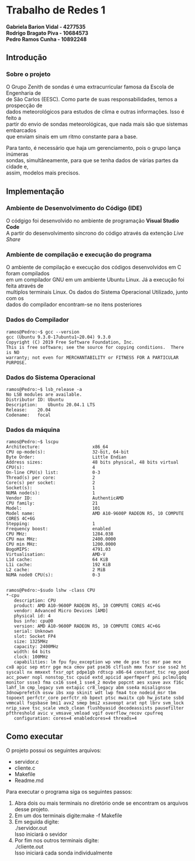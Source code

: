 <h1>Trabalho de Redes 1</h1>
<h4>Gabriela Barion Vidal - 4277535 <br> Rodrigo Bragato Piva - 10684573 <br> Pedro Ramos Cunha - 10892248</h4>
<h2>Introdução</h2>
<h3>Sobre o projeto</h3>
<p>
O Grupo Zenith de sondas é uma extracurricular famosa da Escola de Engenharia de <br>
de São Carlos (EESC). Como parte de suas responsabilidades, temos a prospecção de<br>
dados meteorológicos para estudos de clima e outras informações. Isso é feito a<br>
partir do envio de sondas meteorológicas, que nada mais são que sistemas embarcados<br>
que enviam sinais em um ritmo constante para a base.</p>
<p>
Para tanto, é necessário que haja um gerenciamento, pois o grupo lança inúmeras <br>
sondas, simultâneamente, para que se tenha dados de várias partes da cidade e, <br>
assim, modelos mais precisos.</p>

<h2>Implementação</h2>
<h3>Ambiente de Desenvolvimento do Código (IDE)</h3>
<p>
O códgigo foi desenvolvido no ambiente de programação <b>Visual Studio Code</b><br>
A partir do desenvolvimento síncrono do código através da extenção <em>Live Share</em>
</p>

<h3>Ambiente de compilação e execução do programa</h3>
<p>O ambiente de compilação e execução dos códigos desenvolvidos em C foram compilados<br>
em um compilador GNU em um ambiente Ubuntu Linux. Já a execução foi feita através de<br>
multiplos terminais Linux. Os dados do Sistema Operacional Utilizado, junto com os <br>
dados do compilador encontram-se no itens posteriores</p>

<h3>Dados do Compilador</h3>

    ramos@Pedro:~$ gcc --version
    gcc (Ubuntu 9.3.0-17ubuntu1~20.04) 9.3.0
    Copyright (C) 2019 Free Software Foundation, Inc.
    This is free software; see the source for copying conditions.  There is NO
    warranty; not even for MERCHANTABILITY or FITNESS FOR A PARTICULAR PURPOSE.
<h3>Dados do Sistema Operacional</h3>

    ramos@Pedro:~$ lsb_release -a
    No LSB modules are available.
    Distributor ID:	Ubuntu
    Description:	Ubuntu 20.04.1 LTS
    Release:	20.04
    Codename:   focal
<h3>Dados da máquina</h3>

    ramos@Pedro:~$ lscpu
    Architecture:                    x86_64
    CPU op-mode(s):                  32-bit, 64-bit
    Byte Order:                      Little Endian
    Address sizes:                   48 bits physical, 48 bits virtual
    CPU(s):                          4
    On-line CPU(s) list:             0-3
    Thread(s) per core:              2
    Core(s) per socket:              2
    Socket(s):                       1
    NUMA node(s):                    1
    Vendor ID:                       AuthenticAMD
    CPU family:                      21
    Model:                           101
    Model name:                      AMD A10-9600P RADEON R5, 10 COMPUTE CORES 4C+6G
    Stepping:                        1
    Frequency boost:                 enabled
    CPU MHz:                         1284.038
    CPU max MHz:                     2400.0000
    CPU min MHz:                     1200.0000
    BogoMIPS:                        4791.03
    Virtualisation:                  AMD-V
    L1d cache:                       64 KiB
    L1i cache:                       192 KiB
    L2 cache:                        2 MiB
    NUMA node0 CPU(s):               0-3


    ramos@Pedro:~$sudo lshw -class CPU    
    *-cpu                     
       description: CPU
       product: AMD A10-9600P RADEON R5, 10 COMPUTE CORES 4C+6G
       vendor: Advanced Micro Devices [AMD]
       physical id: 4
       bus info: cpu@0
       version: AMD A10-9600P RADEON R5, 10 COMPUTE CORES 4C+6G
       serial: Unknown
       slot: Socket FP4
       size: 1325MHz
       capacity: 2400MHz
       width: 64 bits
       clock: 100MHz
       capabilities: lm fpu fpu_exception wp vme de pse tsc msr pae mce cx8 apic sep mtrr pge mca cmov pat pse36 clflush mmx fxsr sse sse2 ht syscall nx mmxext fxsr_opt pdpe1gb rdtscp x86-64 constant_tsc rep_good acc_power nopl nonstop_tsc cpuid extd_apicid aperfmperf pni pclmulqdq monitor ssse3 fma cx16 sse4_1 sse4_2 movbe popcnt aes xsave avx f16c lahf_lm cmp_legacy svm extapic cr8_legacy abm sse4a misalignsse 3dnowprefetch osvw ibs xop skinit wdt lwp fma4 tce nodeid_msr tbm topoext perfctr_core perfctr_nb bpext ptsc mwaitx cpb hw_pstate ssbd vmmcall fsgsbase bmi1 avx2 smep bmi2 xsaveopt arat npt lbrv svm_lock nrip_save tsc_scale vmcb_clean flushbyasid decodeassists pausefilter pfthreshold avic v_vmsave_vmload vgif overflow_recov cpufreq
       configuration: cores=4 enabledcores=4 threads=4
<h2>Como executar</h2>

<p>
O projeto possui os seguintes arquivos:
</p>
<ul>
<li>servidor.c</li>
<li>cliente.c</li>
<li>Makefile</li>
<li>Readme.md</li>
</ul>
<p>
Para executar o programa siga os seguintes passos:
</p>
<ol>
<li>Abra dois ou mais terminais no diretório onde se encontram os arquivos desse projeto.</li>
<li>Em um dos terminais digite:make -f Makefile</li>
<li>Em seguida digite:<br>
    ./servidor.out 
    <br>Isso iniciará o sevidor</li>
<li>Por fim nos outros terminais digite:<br> 
    ./cliente.out 
    <br>Isso iniciará cada sonda individualmente </li>